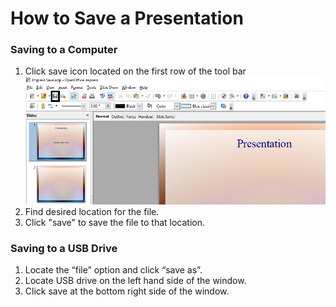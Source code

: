 # How to Save a Presentation
### Saving to a Computer
1. Click save icon located on the first row of the tool bar
![Save 1](https://github.com/umwrit350sp17/su17-team1/blob/master/assets/Save%201.PNG)
2. Find desired location for the file.
3. Click "save" to save the file to that location.

### Saving to a USB Drive
1. Locate the “file” option and click “save as”.
2. Locate USB drive on the left hand side of the window.
3. Click save at the bottom right side of the window.
